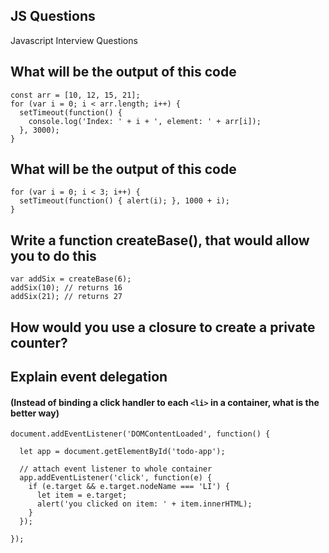 ## JS Questions
Javascript Interview Questions

## What will be the output of this code

```
const arr = [10, 12, 15, 21];
for (var i = 0; i < arr.length; i++) {
  setTimeout(function() {
    console.log('Index: ' + i + ', element: ' + arr[i]);
  }, 3000);
}
```
## What will be the output of this code
```
for (var i = 0; i < 3; i++) {
  setTimeout(function() { alert(i); }, 1000 + i);
}
```
## Write a function createBase(), that would allow you to do this
```
var addSix = createBase(6);
addSix(10); // returns 16
addSix(21); // returns 27
```
## How would you use a closure to create a private counter?

## Explain event delegation 
#### (Instead of binding a click handler to each `<li>` in a container, what is the better way)
```
document.addEventListener('DOMContentLoaded', function() {
  
  let app = document.getElementById('todo-app');
  
  // attach event listener to whole container
  app.addEventListener('click', function(e) {
    if (e.target && e.target.nodeName === 'LI') {
      let item = e.target;
      alert('you clicked on item: ' + item.innerHTML);
    }
  });
  
});
```
  

